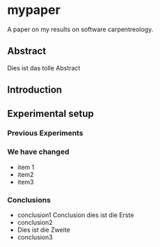 # mypaper
A paper on my results on software carpentreology.

## Abstract
Dies ist das tolle Abstract
## Introduction

## Experimental setup
### Previous Experiments
### We have changed
- item 1
- item2
- item3
### Conclusions
- conclusion1
Conclusion dies ist die Erste
- conclusion2
- Dies ist die Zweite
- conclusion3

